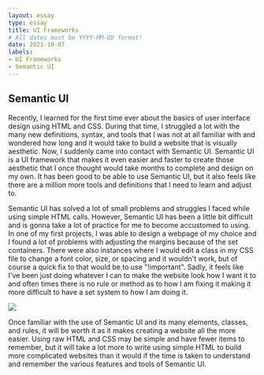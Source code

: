 ```yaml
---
layout: essay
type: essay
title: UI Frameworks
# All dates must be YYYY-MM-DD format!
date: 2021-10-07
labels:
- UI Frameworks
- Semantic UI
---
```


## Semantic UI

Recently, I learned for the first time ever about the basics of user interface design using HTML and CSS. During that time, I struggled a lot with the many new definitions, syntax, and tools that I was not at all familiar with and wondered how long and it would take to build a website that is visually aesthetic. Now, I suddenly came into contact with Semantic UI. Semantic UI is a UI framework that makes it even easier and faster to create those aesthetic that I once thought would take months to complete and design on my own. It has been good to be able to use Semantic UI, but it also feels like there are a million more tools and definitions that I need to learn and adjust to.

Semantic UI has solved a lot of small problems and struggles I faced while using simple HTML calls. However, Semantic UI has been a little bit difficult and is gonna take a lot of practice for me to become accustomed to using. In one of my first projects, I was able to design a webpage of my choice and I found a lot of problems with adjusting the margins because of the set containers. There were also instances where I would edit a class in my CSS file to change a font color, size, or spacing and it wouldn't work, but of course a quick fix to that would be to use "!important". Sadly, it feels like I've been just doing whatever I can to make the website look how I want it to and often times there is no rule or method as to how I am fixing it making it more difficult to have a set system to how I am doing it.

<img class="ui image" src="{{ site.baseurl }}/images/strangers.png">

Once familiar with the use of Semantic UI and its many elements, classes, and rules, it will be worth it as it makes creating a website all the more easier. Using raw HTML and CSS may be simple and have fewer items to remember, but it will take a lot more to write using simple HTML to build more complicated websites than it would if the time is taken to understand and remember the various features and tools of Semantic UI.

